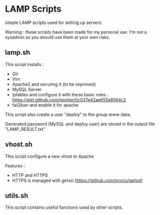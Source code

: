 # LAMP Scripts
simple LAMP scripts used for setting up servers

Warning : these scripts have been made for my personal use. I'm not a sysadmin so you should use them at your own risks.

## lamp.sh

This script installs :

* Git
* Vim
* Apache2 and securing it (to be improved)
* MySQL Server
* iptables and configure it with these basic rules : https://gist.github.com/npotier/0c037e42ae655a8564c2
* fail2ban and enable it for apache

This script also create a user "deploy" to the group www-data.

Generated password (MySQL and deploy user) are stored in the output file "LAMP_RESULT.txt"


## vhost.sh

This script configure a new vhost to Apache

Features :

* HTTP and HTTPS
* HTTPS is managed with getssl (https://github.com/srvrco/getssl)


## utils.sh

This script contains useful functions used by other scripts.
